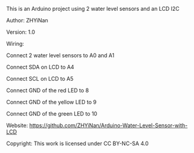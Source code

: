 This is an Arduino project using 2 water level sensors and an LCD I2C

Author: ZHYiNan

Version: 1.0

Wiring:

  Connect 2 water level sensors to A0 and A1
  
  Connect SDA on LCD to A4
  
  Connect SCL on LCD to A5
  
  Connect GND of the red LED to 8
  
  Connect GND of the yellow LED to 9
  
  Connect GND of the green LED to 10

Website: https://github.com/ZHYiNan/Arduino-Water-Level-Sensor-with-LCD

Copyright: This work is licensed under CC BY-NC-SA 4.0
